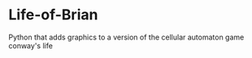 # Life-of-Brian
Python that adds graphics to a version of the cellular automaton game conway's life
